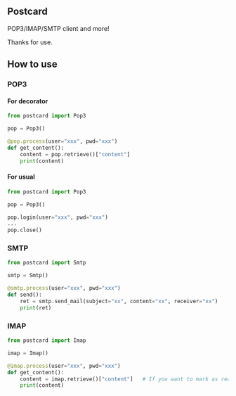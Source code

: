 ## Postcard

POP3/IMAP/SMTP client and more!

Thanks for use.


## How to use
### POP3
#### For decorator
```python
from postcard import Pop3

pop = Pop3()

@pop.process(user="xxx", pwd="xxx")
def get_content():
    content = pop.retrieve()["content"]
    print(content)
```


#### For usual
```python
from postcard import Pop3

pop = Pop3()

pop.login(user="xxx", pwd="xxx")
...
pop.close()
```


### SMTP
```python
from postcard import Smtp

smtp = Smtp()

@smtp.process(user="xxx", pwd="xxx")
def send():
    ret = smtp.send_mail(subject="xx", content="xx", receiver="xx")
    print(ret)
```


### IMAP
```python
from postcard import Imap

imap = Imap()

@imap.process(user="xxx", pwd="xxx")
def get_content():
    content = imap.retrieve()["content"]   # If you want to mark as read, please set readonly to False.
    print(content)
```